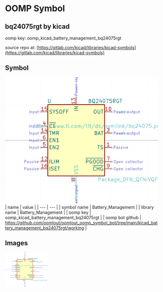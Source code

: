# OOMP Symbol  
## bq24075rgt  by kicad  
  
oomp key: oomp_kicad_battery_management_bq24075rgt  
  
source repo at: [https://gitlab.com/kicad/libraries/kicad-symbols](https://gitlab.com/kicad/libraries/kicad-symbols)  
## Symbol  
  
[![working.png](working_600.png)](working.png)  
| name | value | 
| --- | --- | 
| symbol name | Battery_Management | 
| library name | Battery_Management | 
| oomp key | oomp_kicad_battery_management_bq24075rgt | 
| oomp bot github | https://github.com/oomlout/oomlout_oomp_symbol_bot/tree/main/kicad_battery_management_bq24075rgt/working | 
## Images  
  
[![working.png](working_140.png)](working.png)  
